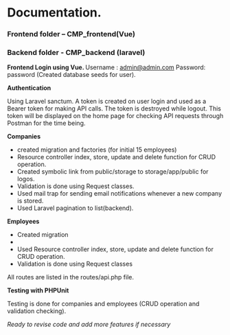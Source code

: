 #  Documentation.

 <h3>Frontend folder – CMP_frontend(Vue)</h3>
<h3> Backend folder -  CMP_backend (laravel) </h3>

<b>Frontend Login using Vue. </b>
Username : admin@admin.com
Password: password
(Created database seeds for user).

<b>Authentication </b>
<p>Using Laravel sanctum. A token is created on user login and used as a Bearer token for making API calls. The token is destroyed while logout. This token will be displayed on the home page for checking API requests through Postman for the time being.</p>
 

<b> Companies </b>
<ul>
<li>created migration and factories (for initial 15 employees) </li>
<li> Resource controller index, store, update and delete function for CRUD operation.</li>
<li>Created symbolic link from public/storage to storage/app/public for logos.</li>
<li>	Validation is done using Request classes.</li>
<li>	Used mail trap for sending email notifications whenever a new company is stored.</li>
<li>	Used Laravel pagination to list(backend).</li>
</ul>
<b>	Employees</b>
<ul>
 <li>Created migration<li>
<li>Used Resource controller index, store, update and delete function for CRUD operation.</li>
<li>Validation is done using Request classes</li>
</ul>
All routes are listed in the routes/api.php file.

<b>Testing with PHPUnit</b>
<p>Testing is done for companies and employees (CRUD operation and validation checking).</p>




<i>Ready to revise code and add more features if necessary</i>
